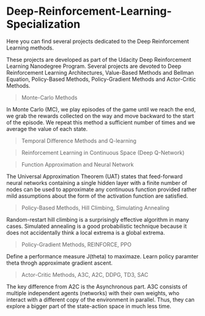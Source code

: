 # Deep-Reinforcement-Learning-Specialization

Here you can find several projects dedicated to the Deep Reinforcement Learning methods.

These projects are developed as part of the Udacity Deep Reinforcement Learning Nanodegree Program. Several projects are devoted to Deep Reinforcement Learning Architectures, Value-Based Methods and Bellman Equation, Policy-Based Methods, Policy-Gradient Methods and Actor-Critic Methods.

> Monte-Carlo Methods

In Monte Carlo (MC), we play episodes of the game until we reach the end, we grab the rewards collected on the way and move backward to the start of the episode. We repeat this method a sufficient number of times and we average the value of each state.

> Temporal Difference Methods and Q-learning

> Reinforcement Learning in Continuous Space (Deep Q-Network)

> Function Approximation and Neural Network

The Universal Approximation Theorem (UAT) states that feed-forward neural networks containing a
single hidden layer with a finite number of nodes can be used to approximate any continuous function provided rather mild assumptions about the form of the activation function are satisfied.

> Policy-Based Methods, Hill Climbing, Simulating Annealing

Random-restart hill climbing is a surprisingly effective algorithm in many cases. Simulated annealing is a good probabilistic technique because it does not accidentally think a local extrema is a global extrema.

> Policy-Gradient Methods, REINFORCE, PPO

Define a performance measure J(theta) to maximaze. Learn policy paramter theta throgh approximate gradient ascent.

> Actor-Critic Methods, A3C, A2C, DDPG, TD3, SAC

The key difference from A2C is the Asynchronous part. A3C consists of multiple independent agents (networks) with their own weights, who interact with a different copy of the environment in parallel. Thus, they can explore a bigger part of the state-action space in much less time.
